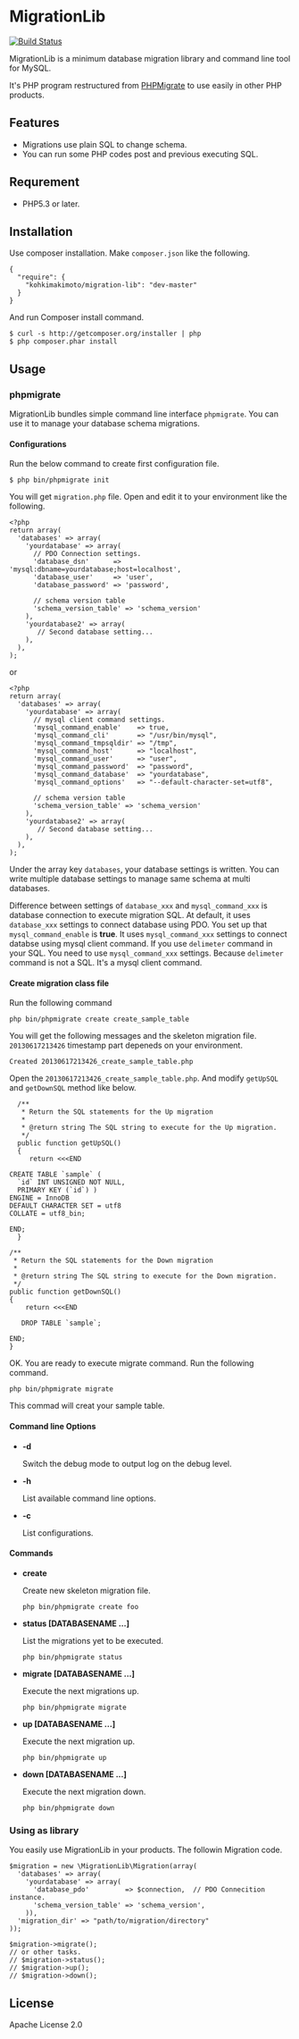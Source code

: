 # MigrationLib

[![Build Status](https://travis-ci.org/kohkimakimoto/migration-lib.png?branch=master)](https://travis-ci.org/kohkimakimoto/migration-lib)

MigrationLib is a minimum database migration library and command line tool for MySQL.

It's PHP program restructured from [PHPMigrate](https://github.com/kohkimakimoto/phpmigrate) to use easily in other PHP products.

## Features

  * Migrations use plain SQL to change schema.
  * You can run some PHP codes post and previous executing SQL.

## Requrement

  * PHP5.3 or later.

## Installation

Use composer installation. Make `composer.json` like the following.

    {
      "require": {
        "kohkimakimoto/migration-lib": "dev-master"
      }
    }

And run Composer install command.

    $ curl -s http://getcomposer.org/installer | php
    $ php composer.phar install

## Usage

### phpmigrate

MigrationLib bundles simple command line interface `phpmigrate`.
You can use it to manage your database schema migrations.

#### Configurations

Run the below command to create first configuration file.

    $ php bin/phpmigrate init

You will get `migration.php` file. Open and edit it to your environment like the following.

    <?php
    return array(
      'databases' => array(
        'yourdatabase' => array(
          // PDO Connection settings.
          'database_dsn'      => 'mysql:dbname=yourdatabase;host=localhost',
          'database_user'     => 'user',
          'database_password' => 'password',

          // schema version table
          'schema_version_table' => 'schema_version'
        ),
        'yourdatabase2' => array(
           // Second database setting...
        ),
      ),
    );

or

    <?php
    return array(
      'databases' => array(
        'yourdatabase' => array(
          // mysql client command settings.
          'mysql_command_enable'    => true,
          'mysql_command_cli'       => "/usr/bin/mysql",
          'mysql_command_tmpsqldir' => "/tmp",
          'mysql_command_host'      => "localhost",
          'mysql_command_user'      => "user",
          'mysql_command_password'  => "password",
          'mysql_command_database'  => "yourdatabase",
          'mysql_command_options'   => "--default-character-set=utf8",

          // schema version table
          'schema_version_table' => 'schema_version'
        ),
        'yourdatabase2' => array(
           // Second database setting...
        ),
      ),
    );

Under the array key `databases`, your database settings is written.
You can write multiple database settings to manage same schema at multi databases.

Difference between settings of `database_xxx` and `mysql_command_xxx` is database connection to execute migration SQL.
At default, it uses `database_xxx` settings to connect database using PDO.
You set up that `mysql_command_enable` is **true**. It uses `mysql_command_xxx` settings to connect databse using mysql client command.
If you use `delimeter` command in your SQL. You need to use `mysql_command_xxx` settings. Because `delimeter` command is not a SQL.
It's a mysql client command.


#### Create migration class file

Run the following command

    php bin/phpmigrate create create_sample_table

You will get the following messages and the skeleton migration file.
`20130617213426` timestamp part depeneds on your environment.

    Created 20130617213426_create_sample_table.php

Open the `20130617213426_create_sample_table.php`. And modify `getUpSQL` and `getDownSQL` method like below.



      /**
       * Return the SQL statements for the Up migration
       *
       * @return string The SQL string to execute for the Up migration.
       */
      public function getUpSQL()
      {
         return <<<END

    CREATE TABLE `sample` (
      `id` INT UNSIGNED NOT NULL,
      PRIMARY KEY (`id`) )
    ENGINE = InnoDB
    DEFAULT CHARACTER SET = utf8
    COLLATE = utf8_bin;

    END;
      }

    /**
     * Return the SQL statements for the Down migration
     *
     * @return string The SQL string to execute for the Down migration.
     */
    public function getDownSQL()
    {
        return <<<END

       DROP TABLE `sample`;

    END;
    }

OK. You are ready to execute migrate command. Run the following command.

    php bin/phpmigrate migrate

This commad will creat your sample table.

#### Command line Options

  * **-d**

    Switch the debug mode to output log on the debug level.

  * **-h**

    List available command line options.


  * **-c**

    List configurations.

#### Commands

  * **create**

    Create new skeleton migration file.

        php bin/phpmigrate create foo

  * **status [DATABASENAME ...]**

    List the migrations yet to be executed.

        php bin/phpmigrate status

  * **migrate [DATABASENAME ...]**

    Execute the next migrations up.

        php bin/phpmigrate migrate

  * **up [DATABASENAME ...]**

    Execute the next migration up.

        php bin/phpmigrate up

  * **down [DATABASENAME ...]**

    Execute the next migration down.

        php bin/phpmigrate down

### Using as library

You easily use MigrationLib in your products. The followin Migration code.

    $migration = new \MigrationLib\Migration(array(
      'databases' => array(
        'yourdatabase' => array(
          'database_pdo'         => $connection,  // PDO Connecition instance.
          'schema_version_table' => 'schema_version',
        )),
      'migration_dir' => "path/to/migration/directory"
    ));

    $migration->migrate();
    // or other tasks.
    // $migration->status();
    // $migration->up();
    // $migration->down();






## License

  Apache License 2.0




